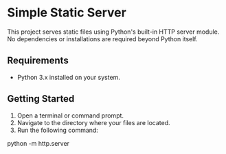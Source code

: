 # Simple Static Server

This project serves static files using Python's built-in HTTP server module. No dependencies or installations are required beyond Python itself.

## Requirements

- Python 3.x installed on your system.

## Getting Started

1. Open a terminal or command prompt.
2. Navigate to the directory where your files are located.
3. Run the following command:

python -m http.server
